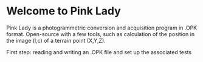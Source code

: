 # Welcome to Pink Lady

Pink Lady is a photogrammetric conversion and acquisition program in .OPK format. Open-source with a few tools, such as calculation of the position in the image (l,c) of a terrain point (X,Y,Z).

First step: reading and writing an .OPK file and set up the associated tests
